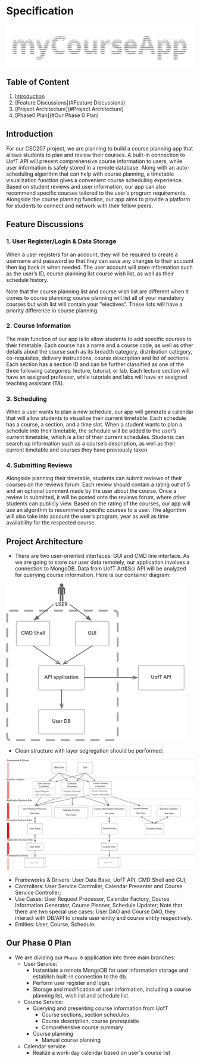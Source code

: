 # Specification

![CourseAppMindMap](specification.assets/myCourseApp.jpg)

## Table of Content

1. [Introduction](#Introduction)
2. [Feature Discussions](#Feature Discussions)
3. [Project Architecture](#Project Architecture)
4. [Phase0 Plan](#Our Phase 0 Plan)


## Introduction

For our CSC207 project, we are planning to build a course planning app that allows students to plan and review their 
courses. A built-in connection to UofT API will present comprehensive course information to users, while user 
information is safely stored in a remote database. Along with an auto-scheduling algorithm that can help with course 
planning, a timetable visualization function gives a convenient course scheduling experience. Based on student reviews 
and user information, our app can also recommend specific courses tailored to the user’s program requirements. 
Alongside the course planning function, our app aims to provide a platform for students to connect and network with 
their fellow peers. 


## Feature Discussions

### 1. User Register/Login & Data Storage

When a user registers for an account, they will be required to create a username and password so that they can save 
any changes to their account then log back in when needed. The user account will store information such as the user’s 
ID, course planning list course wish list, as well as their schedule history.

Note that the course planning list and course wish list are different when it comes to course planning; course planning 
will list all of your mandatory courses but wish list will contain your "electives". These lists will have a priority 
difference in course planning.



### 2. Course Information

The main function of our app is to allow students to add specific courses to their timetable. Each course has a name 
and a course code, as well as other details about the course such as its breadth category, distribution category, 
co-requisites, delivery instructions, course description and list of sections. Each section has a section ID and can be 
further classified as one of the three following categories: lecture, tutorial, or lab. Each lecture section will have 
an assigned professor, while tutorials and labs will have an assigned teaching assistant (TA).


### 3. Scheduling 
When a user wants to plan a new schedule, our app will generate a calendar that will allow students to visualize their 
current timetable. Each schedule has a course, a section, and a time slot. When a student wants to plan a schedule into
their timetable, the schedule will be added to the user’s current timetable, which is a list of their current schedules.
Students can search up information such as a course’s description, as well as their current timetable and courses they 
have previously taken. 

### 4. Submitting Reviews

Alongside planning their timetable, students can submit reviews of their courses on the reviews forum. Each review 
should contain a rating out of 5 and an optional comment made by the user about the course. Once a review is submitted, 
it will be posted onto the reviews forum, where other students can publicly view. Based on the rating of the courses, 
our app will use an algorithm to recommend specific courses to a user. The algorithm will also take into account the 
user’s program, year as well as time availability for the respected course. 


## Project Architecture

- There are two user-oriented interfaces: GUI and CMD line interface. As we are going to store our user data remotely, our application involves a connection to MongoDB. Data from UofT Art&Sci API will be analyzed for querying course information. Here is our container diagram:

![CD](specification.assets/ContainerDiagram.jpg)


- Clean structure with layer segregation should be performed:

![CD](specification.assets/CD.jpg)

- Frameworks & Drivers: User Data Base, UofT API, CMD Shell and GUI;
- Controllers: User Service Controller, Calendar Presenter and Course Service Controller;
- Use Cases: User Request Processor, Calendar Factory, Course Information Generator, Course Planner, Schedule Updater; Note that there are two special use cases: User DAO and Course DAO, they interact with DB/API to create user entity and course entity respectively.
- Entities: User, Course, Schedule.



## Our Phase 0 Plan

- We are dividing our `Phase 0` application into three main branches:
  - User Service:
    - Instantiate a remote MongoDB for user information storage and establish built-in connection to the db.
    - Perform user register and login.
    - Storage and modification of user information, including a course planning list, wish list and schedule list.
  - Course Service:
    - Querying and presenting course information from UofT
      - Course sections, section schedules
      - Course description, course prerequisite
      - Comprehensive course summary
    - Course planning
      - Manual course planning
  - Calendar service
    - Realize a work-day calendar based on user's course list

